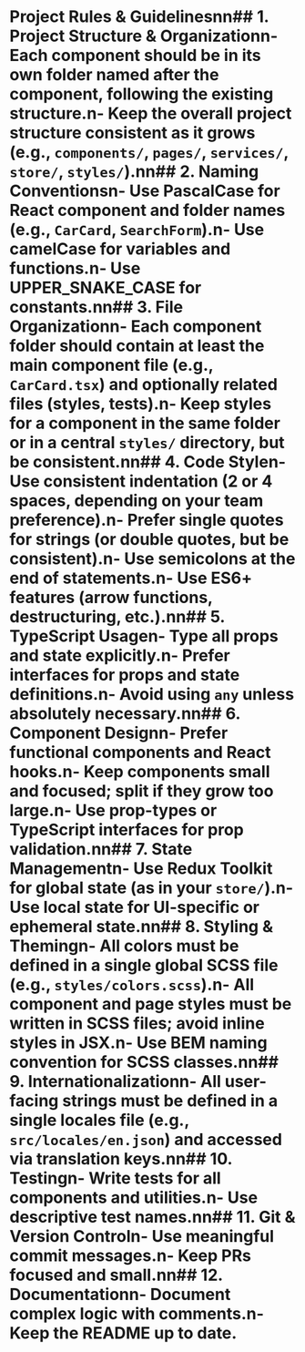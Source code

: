 # Project Rules & Guidelinesnn## 1. Project Structure & Organizationn- Each component should be in its own folder named after the component, following the existing structure.n- Keep the overall project structure consistent as it grows (e.g., `components/`, `pages/`, `services/`, `store/`, `styles/`).nn## 2. Naming Conventionsn- Use PascalCase for React component and folder names (e.g., `CarCard`, `SearchForm`).n- Use camelCase for variables and functions.n- Use UPPER_SNAKE_CASE for constants.nn## 3. File Organizationn- Each component folder should contain at least the main component file (e.g., `CarCard.tsx`) and optionally related files (styles, tests).n- Keep styles for a component in the same folder or in a central `styles/` directory, but be consistent.nn## 4. Code Stylen- Use consistent indentation (2 or 4 spaces, depending on your team preference).n- Prefer single quotes for strings (or double quotes, but be consistent).n- Use semicolons at the end of statements.n- Use ES6+ features (arrow functions, destructuring, etc.).nn## 5. TypeScript Usagen- Type all props and state explicitly.n- Prefer interfaces for props and state definitions.n- Avoid using `any` unless absolutely necessary.nn## 6. Component Designn- Prefer functional components and React hooks.n- Keep components small and focused; split if they grow too large.n- Use prop-types or TypeScript interfaces for prop validation.nn## 7. State Managementn- Use Redux Toolkit for global state (as in your `store/`).n- Use local state for UI-specific or ephemeral state.nn## 8. Styling & Themingn- All colors must be defined in a single global SCSS file (e.g., `styles/colors.scss`).n- All component and page styles must be written in SCSS files; avoid inline styles in JSX.n- Use BEM naming convention for SCSS classes.nn## 9. Internationalizationn- All user-facing strings must be defined in a single locales file (e.g., `src/locales/en.json`) and accessed via translation keys.nn## 10. Testingn- Write tests for all components and utilities.n- Use descriptive test names.nn## 11. Git & Version Controln- Use meaningful commit messages.n- Keep PRs focused and small.nn## 12. Documentationn- Document complex logic with comments.n- Keep the README up to date.